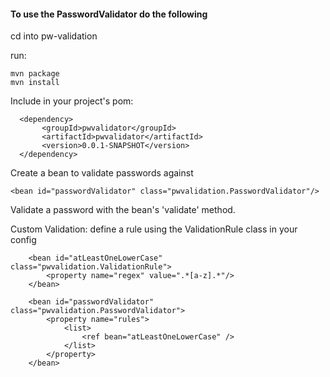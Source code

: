 
#### To use the PasswordValidator do the following

cd into pw-validation

run:
```
mvn package
mvn install
```
Include in your project's pom:

```
  <dependency>
       <groupId>pwvalidator</groupId>
       <artifactId>pwvalidator</artifactId>
       <version>0.0.1-SNAPSHOT</version>
  </dependency>
```
Create a bean to validate passwords against
```
<bean id="passwordValidator" class="pwvalidation.PasswordValidator"/>
```
Validate a password with the bean's 'validate' method.

Custom Validation: define a rule using the ValidationRule class in your config 
```
	<bean id="atLeastOneLowerCase" class="pwvalidation.ValidationRule">
		<property name="regex" value=".*[a-z].*"/>
	</bean>
		
	<bean id="passwordValidator" class="pwvalidation.PasswordValidator">
		<property name="rules">
			<list>
				<ref bean="atLeastOneLowerCase" />             
			</list>
		</property>
	</bean> 
```